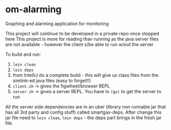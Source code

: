 # om-alarming
Graphing and alarming application for monitoring

This project will continue to be developed in a private repo once stopped here
This project is more for reading than running as the java server files are not available - however the client s/be able to run w/out the server

To build and run:
1. `lein clean`
2. `lein deps`
3. from IntelliJ do a complete build - this will give us class files from the simlink-ed java files (easy to forget!!)
4. `client.sh` -> gives the figwheel/browser REPL
5. `server.sh` -> gives a server REPL. You have to `(go)` to get the server to run

All the server side dependencies are in an uber (library non runnable jar that has all 3rd party and config stuff) called smartgas-deps.
After change this jar file need to `lein clean`, `lein deps` - the deps part brings in the fresh jar file. 
